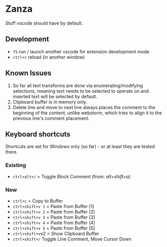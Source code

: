 # Zanza

Stuff vscode should have by default.

## Development

- `f5` run / launch another vscode for extension development mode
- `ctrl+r` reload (in another window)

## Known Issues

1. So far all text transforms are done via enumerating/modifying selections,
   meaning text needs to be selected to operate on and inserted text will be selected by default.
2. Clipboard buffer is in memory only.
3. Delete line and move to next line always places the comment to the beginning of the content,
   unlike webstorm, which tries to align it to the previous line's comment placement.

## Keyboard shortcuts

Shortcuts are set for Windows only (so far) - or at least they are tested there.

### Existing

- `ctrl+alt+/` = Toggle Block Comment (from: _alt+shift+a_)

### New

- `ctrl+c` = Copy to Buffer
- `ctrl+shift+v 1` = Paste from Buffer [1]
- `ctrl+shift+v 2` = Paste from Buffer [2]
- `ctrl+shift+v 3` = Paste from Buffer [3]
- `ctrl+shift+v 4` = Paste from Buffer [4]
- `ctrl+shift+v 5` = Paste from Buffer [5]
- `ctrl+shift+v`x2 = Show Clipboard Buffer
- `ctrl+shift+/` Toggle Line Comment, Move Cursor Down
